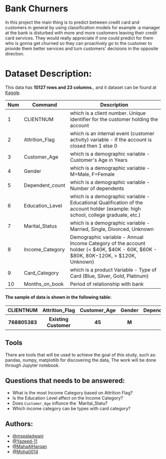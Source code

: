 
# Bank Churners
In this project the main thing is to predict between credit card and customers in general by using classification models for example :a manager at the bank is disturbed with more and more customers leaving their credit card services. They would really appreciate if one could predict for them who is gonna get churned so they can proactively go to the customer to provide them better services and turn customers' decisions in the opposite direction.

# Dataset Description:
This data has **10127 rows and 23 columns.**, and it dataset can be found at [Kaggle](https://www.kaggle.com/sakshigoyal7/credit-card-customers).



| Num | Command | Description |
| --- | --- | --- |
| 1  | CLIENTNUM |  which is a client number. Unique identifier for the customer holding the account |
| 2  | Attrition_Flag | which is an internal event (customer activity) variable - if the account is closed then 1 else 0 |
| 3  | Customer_Age | which is a demographic variable - Customer's Age in Years |
| 4  | Gender | which is a demographic variable - M=Male, F=Female |
| 5  | Dependent_count | which is a demographic variable - Number of dependents |
| 6  | Education_Level | which is a demographic variable - Educational Qualification of the account holder (example: high school, college graduate, etc.)  |
| 7  | Marital_Status | which is a demographic variable - Married, Single, Divorced, Unknown |
| 8  | Income_Category | Demographic variable - Annual Income Category of the account holder (< $40K, $40K - 60K, $60K - $80K, $80K-$120K, > $120K, Unknown) |
| 9  | Card_Category | which is a product Variable - Type of Card (Blue, Silver, Gold, Platinum) |
| 10 | Months_on_book | Period of relationship with bank |


#### The sample of data is shown in the following table:

<table width="100%">
 <tr>
  <th>CLIENTNUM</th><th>Attrition_Flag</th><th>Customer_Age</th><th>Gender</th><th>Dependent_count</th><th>Education_Level</th><th>Marital_Status</th><th>Income_Category</th><th>Card_Category</th>
 </tr>
 <tr>
  <th>768805383</th><th>Existing Customer</th><th>45</th><th>M</th><th>3</th><th>High School</th><th>Married</th><th>60K-80K</th><th>blue</th>
 </tr>
</table>





## Tools
There are tools that will be used to achieve the goal of this study, such as: pandas, numpy, matplotlib for discovering the data, The work will be done through Jupyter notebook.


## Questions that needs to be answered:

- What is the most Income Category based on Attrition Flag?
- Is the Education Level affect on the Income Category?
- Does `Customer_Age` influnce the `Marital_Statu?
- Which income category can be types with card category?

## Authors:
- [@msealadwani](https://github.com/msealadwani)
- [@Yazeed-11](https://github.com/Yazeed-11)
- [@MahaAlHarqan](https://github.com/MahaAlHarqan)
- [@Moha0014](https://github.com/Moha0014)
